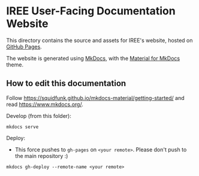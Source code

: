# IREE User-Facing Documentation Website

This directory contains the source and assets for IREE's website, hosted on
[GitHub Pages](https://pages.github.com/).

The website is generated using [MkDocs](https://www.mkdocs.org/), with the
[Material for MkDocs](https://squidfunk.github.io/mkdocs-material/) theme.

## How to edit this documentation

Follow <https://squidfunk.github.io/mkdocs-material/getting-started/> and read
<https://www.mkdocs.org/>.

Develop (from this folder):

```shell
mkdocs serve
```

Deploy:

* This force pushes to `gh-pages` on `<your remote>`. Please don't push to the
  main repository :)

```shell
mkdocs gh-deploy --remote-name <your remote>
```
